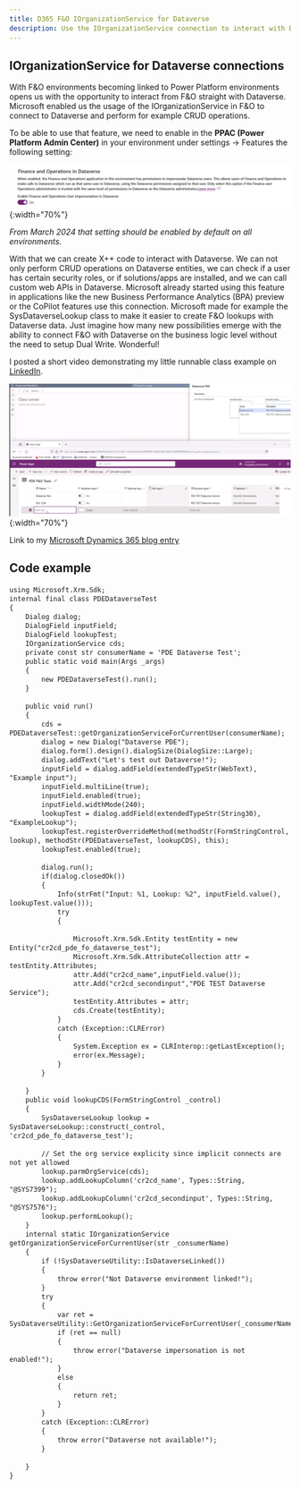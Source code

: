 ```yaml
---
title: D365 F&O IOrganizationService for Dataverse
description: Use the IOrganizationService connection to interact with Dataverse
---
```


## IOrganizationService for Dataverse connections

With F&O environments becoming linked to Power Platform environments opens us with the opportunity to interact from F&O straight with Dataverse.
Microsoft enabled us the usage of the IOrganizationService in F&O to connect to Dataverse and perform for example CRUD operations.

To be able to use that feature, we need to enable in the **PPAC (Power Platform Admin Center)** in your environment under settings -> Features the following setting:

![PPAC impersonation settings](/assets/img/FODataverseImpersonation.png){:width="70%"}

_From March 2024 that setting should be enabled by default on all environments._

With that we can create X++ code to interact with Dataverse. We can not only perform CRUD operations on Dataverse entities, we can check if a user has certain security roles, or if solutions/apps are installed, and we can call custom web APIs in Dataverse.
Microsoft already started using this feature in applications like the new Business Performance Analytics (BPA) preview or the CoPilot features use this connection. Microsoft made for example the SysDataverseLookup class to make it easier to create F&O lookups with Dataverse data.
Just imagine how many new possibilities emerge with the ability to connect F&O with Dataverse on the business logic level without the need to setup Dual Write. Wonderful!

I posted a short video demonstrating my little runnable class example on [LinkedIn](https://www.linkedin.com/posts/activity-7152688922899234816-01yO?utm_source=share&utm_medium=member_desktop).

![Example](/assets/img/IOrganizationServiceExample.png){:width="70%"}

Link to my [Microsoft Dynamics 365 blog entry](https://community.dynamics.com/blogs/post/?postid=d5bfeb7e-99bb-ee11-92bd-000d3a01c528)

## Code example

```text
using Microsoft.Xrm.Sdk;
internal final class PDEDataverseTest
{
    Dialog dialog;
    DialogField inputField;
    DialogField lookupTest;
    IOrganizationService cds;
    private const str consumerName = 'PDE Dataverse Test';
    public static void main(Args _args)
    {
        new PDEDataverseTest().run();
    }

    public void run()
    {
        cds = PDEDataverseTest::getOrganizationServiceForCurrentUser(consumerName);
        dialog = new Dialog("Dataverse PDE");
        dialog.form().design().dialogSize(DialogSize::Large);
        dialog.addText("Let's test out Dataverse!");
        inputField = dialog.addField(extendedTypeStr(WebText), "Example input");
        inputField.multiLine(true);
        inputField.enabled(true);
        inputField.widthMode(240);
        lookupTest = dialog.addField(extendedTypeStr(String30), "ExampleLookup");
        lookupTest.registerOverrideMethod(methodStr(FormStringControl, lookup), methodStr(PDEDataverseTest, lookupCDS), this);
        lookupTest.enabled(true);

        dialog.run();
        if(dialog.closedOk())
        {
            Info(strFmt("Input: %1, Lookup: %2", inputField.value(), lookupTest.value()));
            try
            {

                Microsoft.Xrm.Sdk.Entity testEntity = new Entity("cr2cd_pde_fo_dataverse_test");
                Microsoft.Xrm.Sdk.AttributeCollection attr = testEntity.Attributes;
                attr.Add("cr2cd_name",inputField.value());
                attr.Add("cr2cd_secondinput","PDE TEST Dataverse Service");
                testEntity.Attributes = attr;
                cds.Create(testEntity);
            }
            catch (Exception::CLRError)
            {
                System.Exception ex = CLRInterop::getLastException();
                error(ex.Message);
            }
        }

    }
    public void lookupCDS(FormStringControl _control)
    {
        SysDataverseLookup lookup = SysDataverseLookup::construct(_control, 'cr2cd_pde_fo_dataverse_test');

        // Set the org service explicity since implicit connects are not yet allowed
        lookup.parmOrgService(cds);
        lookup.addLookupColumn('cr2cd_name', Types::String, "@SYS7399");
        lookup.addLookupColumn('cr2cd_secondinput', Types::String, "@SYS7576");
        lookup.performLookup();
    }
    internal static IOrganizationService getOrganizationServiceForCurrentUser(str _consumerName)
    {
        if (!SysDataverseUtility::IsDataverseLinked())
        {
            throw error("Not Dataverse environment linked!");
        }
        try
        {
            var ret = SysDataverseUtility::GetOrganizationServiceForCurrentUser(_consumerName);
            if (ret == null)
            {
                throw error("Dataverse impersonation is not enabled!");
            }
            else
            {
                return ret;
            }
        }
        catch (Exception::CLRError)
        {
            throw error("Dataverse not available!");
        }

    }
}
```
